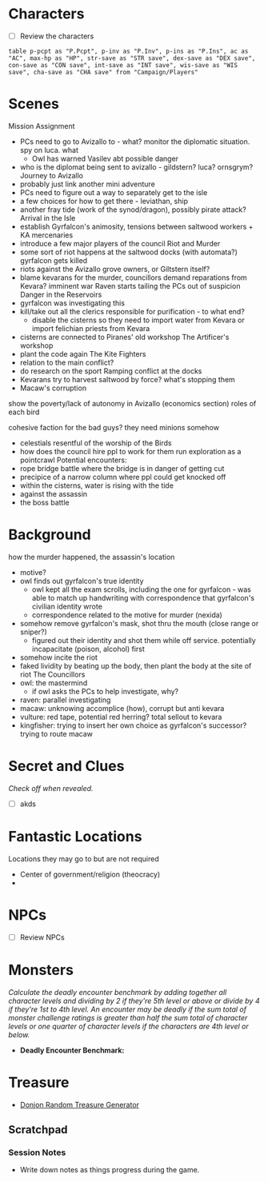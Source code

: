 # Characters

- [ ] Review the characters

```dataview
table p-pcpt as "P.Pcpt", p-inv as "P.Inv", p-ins as "P.Ins", ac as "AC", max-hp as "HP", str-save as "STR save", dex-save as "DEX save", con-save as "CON save", int-save as "INT save", wis-save as "WIS save", cha-save as "CHA save" from "Campaign/Players"
```


# Scenes

Mission Assignment
- PCs need to go to Avizallo to - what? monitor the diplomatic situation. spy on luca. what
	- Owl has warned Vasilev abt possible danger
- who is the diplomat being sent to avizallo - gildstern? luca? ornsgrym?
Journey to Avizallo
- probably just link another mini adventure
- PCs need to figure out a way to separately get to the isle
- a few choices for how to get there - leviathan, ship
- another fray tide (work of the synod/dragon), possibly pirate attack?
Arrival in the Isle
- establish Gyrfalcon's animosity, tensions between saltwood workers + KA mercenaries
- introduce a few major players of the council
Riot and Murder
- some sort of riot happens at the saltwood docks (with automata?) gyrfalcon gets killed 
- riots against the Avizallo grove owners, or Giltstern itself?
- blame kevarans for the murder, councillors demand reparations from Kevara? imminent war
Raven starts tailing the PCs out of suspicion
Danger in the Reservoirs
- gyrfalcon was investigating this
- kill/take out all the clerics responsible for purification - to what end?
	- disable the cisterns so they need to import water from Kevara or import felichian priests from Kevara
- cisterns are connected to Piranes' old workshop
The Artificer's workshop
- plant the code again
The Kite Fighters
- relation to the main conflict?
- do research on the sport
Ramping conflict at the docks 
- Kevarans try to harvest saltwood by force? what's stopping them
- Macaw's corruption


show the poverty/lack of autonomy in Avizallo (economics section)
roles of each bird

cohesive faction for the bad guys? they need minions somehow
- celestials resentful of the worship of the Birds
- how does the council hire ppl to work for them
run exploration as a pointcrawl
Potential encounters:
- rope bridge battle where the bridge is in danger of getting cut
- precipice of a narrow column where ppl could get knocked off
- within the cisterns, water is rising with the tide
- against the assassin
- the boss battle

# Background

how the murder happened, the assassin's location
- motive?
- owl finds out gyrfalcon's true identity
	- owl kept all the exam scrolls, including the one for gyrfalcon - was able to match up handwriting with correspondence that gyrfalcon's civilian identity wrote
	- correspondence related to the motive for murder (nexida)
- somehow remove gyrfalcon's mask, shot thru the mouth (close range or sniper?)
	- figured out their identity and shot them while off service. potentially incapacitate (poison, alcohol) first
- somehow incite the riot
- faked lividity by beating up the body, then plant the body at the site of riot
The Councillors
- owl: the mastermind
	- if owl asks the PCs to help investigate, why?
- raven: parallel investigating
- macaw: unknowing accomplice (how), corrupt but anti kevara
- vulture: red tape, potential red herring? total sellout to kevara
- kingfisher: trying to insert her own choice as gyrfalcon's successor? trying to route macaw

# Secret and Clues

_Check off when revealed._
- [ ] akds

# Fantastic Locations

Locations they may go to but are not required
- Center of government/religion (theocracy)
- 

# NPCs

- [ ] Review NPCs


# Monsters

_Calculate the deadly encounter benchmark by adding together all character levels and dividing by 2 if they're 5th level or above or divide by 4 if they're 1st to 4th level. An encounter may be deadly if the sum total of monster challenge ratings is greater than half the sum total of character levels or one quarter of character levels if the characters are 4th level or below._

- **Deadly Encounter Benchmark:**

# Treasure

- [Donjon Random Treasure Generator](https://donjon.bin.sh/5e/random/#type=treasure;treasure-cr=4;treasure-loot_type=treasure_hoard)

## Scratchpad


### Session Notes

- Write down notes as things progress during the game.